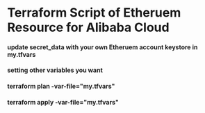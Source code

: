 # Terraform Script of Etheruem Resource for Alibaba Cloud

#### update secret_data with your own Etheruem account keystore in my.tfvars
#### setting other variables you want

#### terraform plan -var-file="my.tfvars"
#### terraform apply -var-file="my.tfvars"

